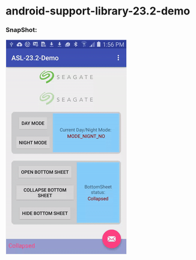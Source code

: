 # android-support-library-23.2-demo

### SnapShot:

<div>
    <img src='https://raw.githubusercontent.com/shawnduan/android-support-library-23.2-demo/master/art/asl-23.2-demo.gif' style='border: #f1f1f1 solid 1px'/>
</div>
